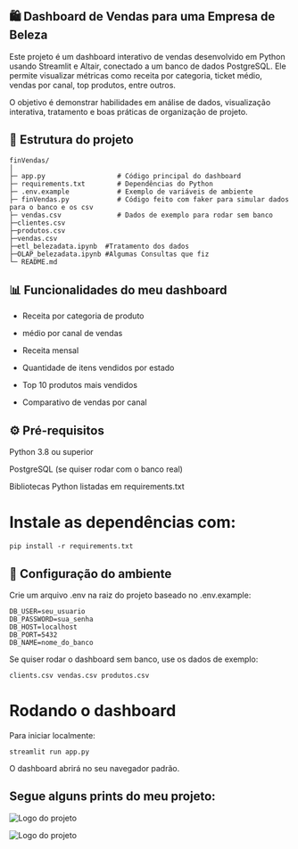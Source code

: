 ## 🛍️ Dashboard de Vendas para uma Empresa de Beleza

Este projeto é um dashboard interativo de vendas desenvolvido em Python usando Streamlit e Altair, conectado a um banco de dados PostgreSQL. Ele permite visualizar métricas como receita por categoria, ticket médio, vendas por canal, top produtos, entre outros.

O objetivo é demonstrar habilidades em análise de dados, visualização interativa, tratamento e boas práticas de organização de projeto.

## 📂 Estrutura do projeto
````
finVendas/
│
├─ app.py                  # Código principal do dashboard
├─ requirements.txt        # Dependências do Python
├─ .env.example            # Exemplo de variáveis de ambiente
├─ finVendas.py            # Código feito com faker para simular dados para o banco e os csv
├─ vendas.csv              # Dados de exemplo para rodar sem banco
├─clientes.csv
├─produtos.csv
├─vendas.csv
├─etl_belezadata.ipynb  #Tratamento dos dados
├─OLAP_belezadata.ipynb #Algumas Consultas que fiz 
└─ README.md              
````

## 📊 Funcionalidades do meu dashboard

- Receita por categoria de produto

-  médio por canal de vendas

- Receita mensal

- Quantidade de itens vendidos por estado

- Top 10 produtos mais vendidos

- Comparativo de vendas por canal

## ⚙️ Pré-requisitos

Python 3.8 ou superior

PostgreSQL (se quiser rodar com o banco real)

Bibliotecas Python listadas em requirements.txt

# Instale as dependências com:
```
pip install -r requirements.txt
```
## 📝 Configuração do ambiente

Crie um arquivo .env na raiz do projeto baseado no .env.example:
```
DB_USER=seu_usuario
DB_PASSWORD=sua_senha
DB_HOST=localhost
DB_PORT=5432
DB_NAME=nome_do_banco
```
Se quiser rodar o dashboard sem banco, use os dados de exemplo:
```
clients.csv vendas.csv produtos.csv
```
#  Rodando o dashboard

Para iniciar localmente:
```
streamlit run app.py
```
O dashboard abrirá no seu navegador padrão.

## Segue alguns prints do meu projeto:


![Logo do projeto](https://github.com/analiviaabrahao/projeto-analisededados-gestoresUBS/blob/README.md/Dashboard-UBS.png)

![Logo do projeto](https://github.com/analiviaabrahao/projeto-analisededados-gestoresUBS/blob/README.md/Dashboard-UBS.png)


